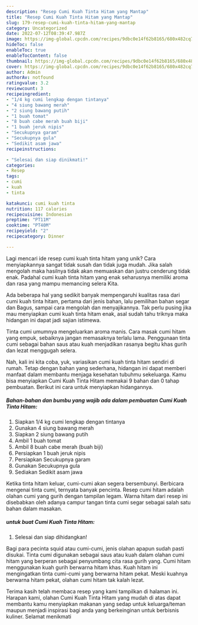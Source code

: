 ```yaml
---
description: "Resep Cumi Kuah Tinta Hitam yang Mantap"
title: "Resep Cumi Kuah Tinta Hitam yang Mantap"
slug: 179-resep-cumi-kuah-tinta-hitam-yang-mantap
category: Uncategorized
date: 2022-07-12T08:39:47.987Z
image: https://img-global.cpcdn.com/recipes/9dbc0e14f62b8165/680x482cq70/cumi-kuah-tinta-hitam-foto-resep-utama.jpg
hideToc: false
enableToc: true
enableTocContent: false
thumbnail: https://img-global.cpcdn.com/recipes/9dbc0e14f62b8165/680x482cq70/cumi-kuah-tinta-hitam-foto-resep-utama.jpg
cover: https://img-global.cpcdn.com/recipes/9dbc0e14f62b8165/680x482cq70/cumi-kuah-tinta-hitam-foto-resep-utama.jpg
author: Admin
authorAv: notfound
ratingvalue: 3.2
reviewcount: 3
recipeingredient:
- "1/4 kg cumi lengkap dengan tintanya"
- "4 siung bawang merah"
- "2 siung bawang putih"
- "1 buah tomat"
- "8 buah cabe merah buah biji"
- "1 buah jeruk nipis"
- "Secukupnya garam"
- "Secukupnya gula"
- "Sedikit asam jawa"
recipeinstructions:

- "Selesai dan siap dinikmati!"
categories:
- Resep
tags:
- cumi
- kuah
- tinta

katakunci: cumi kuah tinta 
nutrition: 117 calories
recipecuisine: Indonesian
preptime: "PT11M"
cooktime: "PT40M"
recipeyield: "2"
recipecategory: Dinner

---
```





Lagi mencari ide resep cumi kuah tinta hitam yang unik? Cara menyiapkannya sangat tidak susah dan tidak juga mudah. Jika salah mengolah maka hasilnya tidak akan memuaskan dan justru cenderung tidak enak. Padahal cumi kuah tinta hitam yang enak seharusnya memiliki aroma dan rasa yang mampu memancing selera Kita.





Ada beberapa hal yang sedikit banyak mempengaruhi kualitas rasa dari cumi kuah tinta hitam, pertama dari jenis bahan, lalu pemilihan bahan segar dan Bagus, sampai cara mengolah dan menyajikannya. Tak perlu pusing jika mau menyiapkan cumi kuah tinta hitam enak,      asal sudah tahu triknya maka hidangan ini dapat jadi sajian istimewa.














Tinta cumi umumnya mengeluarkan aroma manis. Cara masak cumi hitam yang empuk, sebaiknya jangan memasaknya terlalu lama. Penggunaan tinta cumi sebagai bahan saus atau kuah menjadikan rasanya begitu khas gurih dan lezat menggugah selera.






Nah, kali ini kita coba, yuk, variasikan cumi kuah tinta hitam sendiri di rumah. Tetap dengan bahan yang sederhana, hidangan ini dapat memberi manfaat dalam membantu menjaga kesehatan tubuhmu sekeluarga. Kamu bisa menyiapkan Cumi Kuah Tinta Hitam memakai 9 bahan dan 0 tahap pembuatan. Berikut ini cara untuk menyiapkan hidangannya.

<!--inarticleads1-->

##### Bahan-bahan dan bumbu yang wajib ada dalam pembuatan Cumi Kuah Tinta Hitam:

1. Siapkan 1/4 kg cumi lengkap dengan tintanya
1. Gunakan 4 siung bawang merah
1. Siapkan 2 siung bawang putih
1. Ambil 1 buah tomat
1. Ambil 8 buah cabe merah (buah biji)
1. Persiapkan 1 buah jeruk nipis
1. Persiapkan Secukupnya garam
1. Gunakan Secukupnya gula
1. Sediakan Sedikit asam jawa


Ketika tinta hitam keluar, cumi-cumi akan segera bersembunyi. Berbicara mengenai tinta cumi, ternyata banyak pencinta. Resep cumi hitam adalah olahan cumi yang gurih dengan tampilan legam. Warna hitam dari resep ini disebabkan oleh adanya campur tangan tinta cumi segar sebagai salah satu bahan dalam masakan. 

<!--inarticleads2-->

#####  untuk buat Cumi Kuah Tinta Hitam:


1. Selesai dan siap dihidangkan!

Bagi para pecinta squid atau cumi-cumi, jenis olahan apapun sudah pasti disukai. Tinta cumi digunakan sebagai saus atau kuah dalam olahan cumi hitam yang berperan sebagai penyumbang cita rasa gurih yang. Cumi hitam menggunakan kuah gurih berwarna hitam khas. Kuah hitam ini mengingatkan tinta cumi-cumi yang berwarna hitam pekat. Meski kuahnya berwarna hitam pekat, olahan cumi hitam tak kalah lezat. 

Terima kasih telah membaca resep yang kami tampilkan di halaman ini. Harapan kami, olahan Cumi Kuah Tinta Hitam yang mudah di atas dapat membantu kamu menyiapkan makanan yang sedap untuk keluarga/teman maupun menjadi inspirasi bagi anda yang berkeinginan untuk berbisnis kuliner. Selamat menikmati
